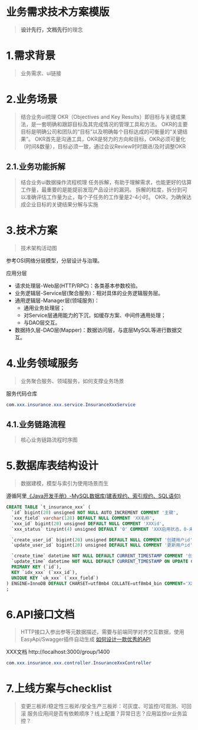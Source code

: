 

业务需求技术方案模版
======
> **设计先行，文档先行**的理念


# 1.需求背景
> 业务需求、ui链接


# 2.业务场景
> 结合业务ui梳理
> OKR（Objectives and Key Results）即目标与关键成果法，是一套明确和跟踪目标及其完成情况的管理工具和方法。
> OKR的主要目标是明确公司和团队的“目标”以及明确每个目标达成的可衡量的“关键结果”。
> OKR首先是沟通工具，OKR是努力的方向和目标，OKR必须可量化（时间&数量），目标必须一致，通过会议Review时时跟进/及时调整OKR

## 2.1.业务功能拆解
> 结合业务ui数据操作流程梳理
> 任务拆解，有助于理解需求，也能更好的估算工作量，最重要的是能提前发现产品设计的漏洞。
> 拆解的粒度，拆分到可以准确评估工作量为止，每个子任务的工作量是2-4小时。
> OKR，为确保达成企业目标的关键结果分解与实施


# 3.技术方案
> 技术架构活动图

参考OSI网络分层模型，分层设计与治理。

应用分层
* 请求处理层-Web层(HTTP/RPC)：各类基本参数校验。
* 业务逻辑层-Service层(聚合服务)：相对具体的业务逻辑服务层。
* 通用逻辑层-Manager层(领域服务)：
    - 通用业务处理层；
    - 对Service层通用能力的下沉，如缓存方案、中间件通用处理；
    - 与DAO层交互。
* 数据持久层-DAO层(Mapper)：数据访问层，与底层MySQL等进行数据交互。


# 4.业务领域服务
> 业务聚合服务、领域服务，如何支撑业务场景

服务代码仓库

```java
com.xxx.insurance.xxx.service.InsuranceXxxService
```

## 4.1.业务链路流程
> 核心业务链路流程时序图


# 5.数据库表结构设计
> 数据建模，模型与索引为使用场景而生

遵循阿里[《Java开发手册》-MySQL数据库(建表规约、索引规约、SQL语句)](https://github.com/alibaba/p3c)
```sql
CREATE TABLE `t_insurance_xxx` (
  `id` bigint(20) unsigned NOT NULL AUTO_INCREMENT COMMENT '主键',
  `xxx_field` varchar(128) DEFAULT NULL COMMENT 'XX名称',
  `xxx_id` bigint(20) unsigned DEFAULT NULL COMMENT 'XXXid',
  `xxx_status` tinyint(4) unsigned DEFAULT '0' COMMENT 'XXX启用状态，0-未启用，1-已启用',

  `create_user_id` bigint(20) unsigned DEFAULT NULL COMMENT '创建用户id',
  `update_user_id` bigint(20) unsigned DEFAULT NULL COMMENT '更新用户id',

  `create_time` datetime NOT NULL DEFAULT CURRENT_TIMESTAMP COMMENT '创建时间',
  `update_time` datetime NOT NULL DEFAULT CURRENT_TIMESTAMP ON UPDATE CURRENT_TIMESTAMP COMMENT '更新时间',
  PRIMARY KEY (`id`),
  KEY `idx_xxx` (`xxx_id`),
  UNIQUE KEY `uk_xxx` (`xxx_field`)
) ENGINE=InnoDB DEFAULT CHARSET=utf8mb4 COLLATE=utf8mb4_bin COMMENT='XXX信息表'
;
```


# 6.API接口文档
> HTTP接口入参出参等元数据描述，需要与前端同学对齐交互数据，使用EasyApi/Swagger插件自动生成
> [如何设计一款优秀的API](https://github.com/bert82503/tech-study/blob/master/api-design/%E5%A6%82%E4%BD%95%E8%AE%BE%E8%AE%A1%E4%B8%80%E6%AC%BE%E4%BC%98%E7%A7%80%E7%9A%84API.md)

XXX文档
http://localhost:3000/group/1400

```java
com.xxx.insurance.xxx.controller.InsuranceXxxController
```


# 7.上线方案与checklist
> 变更三板斧/稳定性三板斧/安全生产三板斧：可灰度、可监控/可观测、可回滚
> 服务应用间是否有依赖顺序？线上配置？异常日志？应用监控or业务监控？


